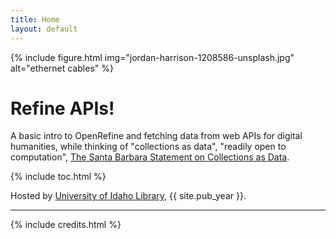 ```yaml
---
title: Home
layout: default
---
```


{% include figure.html img="jordan-harrison-1208586-unsplash.jpg" alt="ethernet cables" %}

# Refine APIs!

A basic intro to OpenRefine and fetching data from web APIs for digital humanities, while thinking of "collections as data", "readily open to computation", [The Santa Barbara Statement on Collections as Data](https://collectionsasdata.github.io/statement/).

{% include toc.html %}

Hosted by [University of Idaho Library](http://www.lib.uidaho.edu/), {{ site.pub_year }}.

------

{% include credits.html %}
